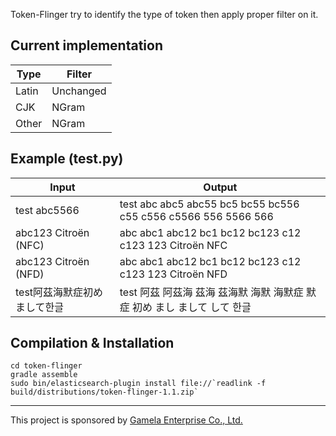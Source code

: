 Token-Flinger try to identify the type of token then apply proper filter on it.

## Current implementation

Type | Filter
-----|-------
Latin | Unchanged
CJK | NGram
Other | NGram


## Example (test.py)

Input | Output
------|-------
test abc5566 | test abc abc5 abc55 bc5 bc55 bc556 c55 c556 c5566 556 5566 566
abc123 Citroën (NFC) | abc abc1 abc12 bc1 bc12 bc123 c12 c123 123 Citroën NFC
abc123 Citroën (NFD) | abc abc1 abc12 bc1 bc12 bc123 c12 c123 123 Citroën NFD
test阿茲海默症初めまして한글 | test 阿茲 阿茲海 茲海 茲海默 海默 海默症 默症 初め まし まして して 한글

## Compilation & Installation

```
cd token-flinger
gradle assemble
sudo bin/elasticsearch-plugin install file://`readlink -f build/distributions/token-flinger-1.1.zip`
```

-----------------------------
This project is sponsored by [Gamela Enterprise Co., Ltd.](https://www.gamela.com.tw)
